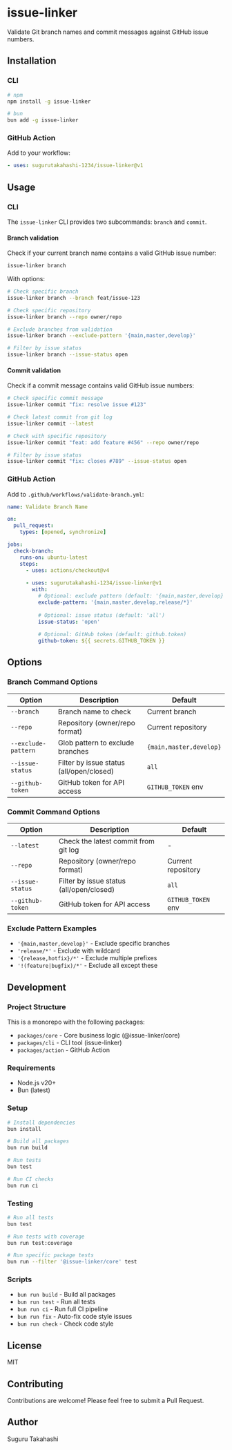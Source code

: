 # issue-linker

Validate Git branch names and commit messages against GitHub issue numbers.

## Installation

### CLI

```bash
# npm
npm install -g issue-linker

# bun
bun add -g issue-linker
```

### GitHub Action

Add to your workflow:

```yaml
- uses: sugurutakahashi-1234/issue-linker@v1
```

## Usage

### CLI

The `issue-linker` CLI provides two subcommands: `branch` and `commit`.

#### Branch validation

Check if your current branch name contains a valid GitHub issue number:

```bash
issue-linker branch
```

With options:

```bash
# Check specific branch
issue-linker branch --branch feat/issue-123

# Check specific repository
issue-linker branch --repo owner/repo

# Exclude branches from validation
issue-linker branch --exclude-pattern '{main,master,develop}'

# Filter by issue status
issue-linker branch --issue-status open
```

#### Commit validation

Check if a commit message contains valid GitHub issue numbers:

```bash
# Check specific commit message
issue-linker commit "fix: resolve issue #123"

# Check latest commit from git log
issue-linker commit --latest

# Check with specific repository
issue-linker commit "feat: add feature #456" --repo owner/repo

# Filter by issue status
issue-linker commit "fix: closes #789" --issue-status open
```

### GitHub Action

Add to `.github/workflows/validate-branch.yml`:

```yaml
name: Validate Branch Name

on:
  pull_request:
    types: [opened, synchronize]

jobs:
  check-branch:
    runs-on: ubuntu-latest
    steps:
      - uses: actions/checkout@v4
      
      - uses: sugurutakahashi-1234/issue-linker@v1
        with:
          # Optional: exclude pattern (default: '{main,master,develop}')
          exclude-pattern: '{main,master,develop,release/*}'
          
          # Optional: issue status (default: 'all')
          issue-status: 'open'
          
          # Optional: GitHub token (default: github.token)
          github-token: ${{ secrets.GITHUB_TOKEN }}
```

## Options

### Branch Command Options

| Option | Description | Default |
|--------|-------------|---------|
| `--branch` | Branch name to check | Current branch |
| `--repo` | Repository (owner/repo format) | Current repository |
| `--exclude-pattern` | Glob pattern to exclude branches | `{main,master,develop}` |
| `--issue-status` | Filter by issue status (all/open/closed) | `all` |
| `--github-token` | GitHub token for API access | `GITHUB_TOKEN` env |

### Commit Command Options

| Option | Description | Default |
|--------|-------------|---------|
| `--latest` | Check the latest commit from git log | - |
| `--repo` | Repository (owner/repo format) | Current repository |
| `--issue-status` | Filter by issue status (all/open/closed) | `all` |
| `--github-token` | GitHub token for API access | `GITHUB_TOKEN` env |

### Exclude Pattern Examples

- `'{main,master,develop}'` - Exclude specific branches
- `'release/*'` - Exclude with wildcard
- `'{release,hotfix}/*'` - Exclude multiple prefixes
- `'!(feature|bugfix)/*'` - Exclude all except these

## Development

### Project Structure

This is a monorepo with the following packages:

- `packages/core` - Core business logic (@issue-linker/core)
- `packages/cli` - CLI tool (issue-linker)
- `packages/action` - GitHub Action

### Requirements

- Node.js v20+
- Bun (latest)

### Setup

```bash
# Install dependencies
bun install

# Build all packages
bun run build

# Run tests
bun test

# Run CI checks
bun run ci
```

### Testing

```bash
# Run all tests
bun test

# Run tests with coverage
bun run test:coverage

# Run specific package tests
bun run --filter '@issue-linker/core' test
```

### Scripts

- `bun run build` - Build all packages
- `bun run test` - Run all tests
- `bun run ci` - Run full CI pipeline
- `bun run fix` - Auto-fix code style issues
- `bun run check` - Check code style

## License

MIT

## Contributing

Contributions are welcome! Please feel free to submit a Pull Request.

## Author

Suguru Takahashi